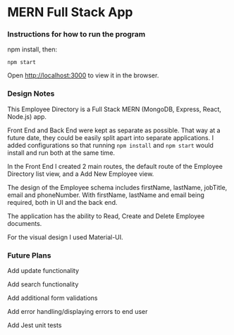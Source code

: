 # MERN Full Stack App


### Instructions for how to run the program

npm install, then:

`npm start`

Open [http://localhost:3000](http://localhost:3000) to view it in the browser.

### Design Notes

This Employee Directory is a Full Stack MERN (MongoDB, Express, React, Node.js) app.

Front End and Back End were kept as separate as possible. That way at a future date, they could be easily split apart into separate applications. I added configurations so that running `npm install` and `npm start` would install and run both at the same time.

In the Front End I created 2 main routes, the default route of the Employee Directory list view, and a Add New Employee view.

The design of the Employee schema includes firstName, lastName, jobTitle, email and phoneNumber. With firstName, lastName and email being required, both in UI and the back end.

The application has the ability to Read, Create and Delete Employee documents.

For the visual design I used Material-UI.

### Future Plans

Add update functionality

Add search functionality

Add additional form validations

Add error handling/displaying errors to end user

Add Jest unit tests

